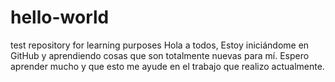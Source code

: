 # hello-world
test repository for learning purposes
Hola a todos,
Estoy iniciándome en GitHub y aprendiendo cosas que son totalmente nuevas para mí.
Espero aprender mucho y que esto me ayude en el trabajo que realizo actualmente.
